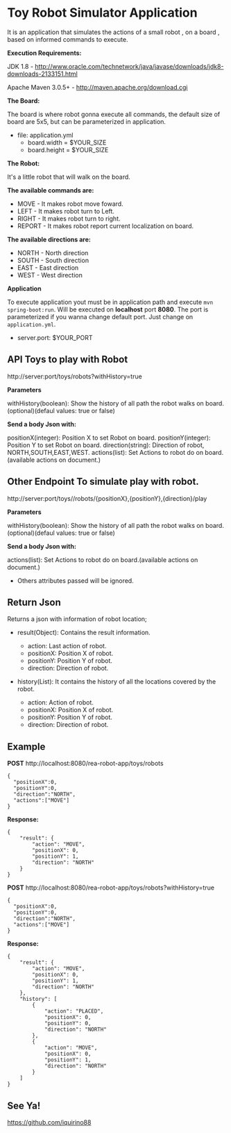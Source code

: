 Toy Robot Simulator Application
===============================

It is an application that simulates the actions of a small robot , on a board , based on informed commands to execute.

**Execution Requirements:**

JDK 1.8 - http://www.oracle.com/technetwork/java/javase/downloads/jdk8-downloads-2133151.html

Apache Maven 3.0.5+ - http://maven.apache.org/download.cgi

**The Board:**

The board is where robot gonna execute all commands, the default size of board are 5x5, but can be parameterized in application.

+   file: application.yml
    +   board.width = $YOUR_SIZE
    +   board.height = $YOUR_SIZE

**The Robot:**

It's a little robot that will walk on the board.

**The available commands are:**
+ MOVE - It makes robot move foward.
+ LEFT - It makes robot turn to Left.
+ RIGHT - It makes robot turn to right.
+ REPORT - It makes robot report current localization on board.

**The available directions are:**

+ NORTH - North direction
+ SOUTH - South direction
+ EAST - East direction
+ WEST - West direction

**Application**

To execute application yout must be in application path and execute `mvn spring-boot:run`.
Will be executed on **localhost** port **8080**.
The port is parameterized if you wanna change default port.
Just change on `application.yml`.
+ server.port: $YOUR_PORT

API Toys to play with Robot
-------------------

http://server:port/toys/robots?withHistory=true

**Parameters**

withHistory(boolean): Show the history of all path the robot walks on board.(optional)(defaul values: true or false)

**Send a body Json with:**

positionX(integer): Position X to set Robot on board. 
positionY(integer): Position Y to set Robot on board.
direction(string): Direction of robot, NORTH,SOUTH,EAST,WEST.
actions(list): Set Actions to robot do on board.(available actions on document.)

Other Endpoint To simulate play with robot.
--

http://server:port/toys//robots/{positionX},{positionY},{direction}/play

**Parameters**

withHistory(boolean): Show the history of all path the robot walks on board.(optional)(defaul values: true or false)

**Send a body Json with:**

actions(list): Set Actions to robot do on board.(available actions on document.)
+ Others attributes passed will be ignored.

Return Json
---------

Returns a json with information of robot location; 

+ result(Object): Contains the result information.
    + action: Last action of robot.
    + positionX: Position X of robot.
    + positionY: Position Y of robot.
    + direction: Direction of robot.
	
+ history(List): It contains the history of all the locations covered by the robot.
    + action: Action of robot.
	+ positionX: Position X of robot.
	+ positionY: Position Y of robot.
	+ direction: Direction of robot.
	
	
Example
---	

**POST** http://localhost:8080/rea-robot-app/toys/robots	

	{
	  "positionX":0,
	  "positionY":0,
	  "direction":"NORTH",
	  "actions":["MOVE"]
	}


**Response:**

	{
	    "result": {
	        "action": "MOVE",
	        "positionX": 0,
	        "positionY": 1,
	        "direction": "NORTH"
	    }
	}


**POST** http://localhost:8080/rea-robot-app/toys/robots?withHistory=true	

	{
	  "positionX":0,
	  "positionY":0,
	  "direction":"NORTH",
	  "actions":["MOVE"]
	}


**Response:**

	{
	    "result": {
	        "action": "MOVE",
	        "positionX": 0,
	        "positionY": 1,
	        "direction": "NORTH"
	    },
	    "history": [
	        {
	            "action": "PLACED",
	            "positionX": 0,
	            "positionY": 0,
	            "direction": "NORTH"
	        },
	        {
	            "action": "MOVE",
	            "positionX": 0,
	            "positionY": 1,
	            "direction": "NORTH"
	        }
	    ]
	}

See Ya! 
-----

https://github.com/iquirino88